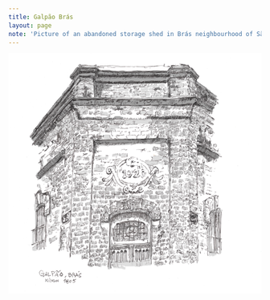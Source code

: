 ```yaml
---
title: Galpão Brás
layout: page
note: 'Picture of an abandoned storage shed in Brás neighbourhood of São Paulo'
---
```


<img src="/assets/pages/art/images/galpao-bras.png">
